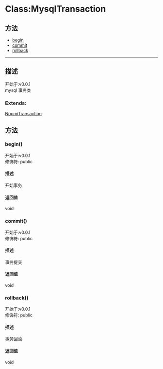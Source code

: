 # Class:MysqlTransaction
## 方法
+ [begin](#METHOD_begin)
+ [commit](#METHOD_commit)
+ [rollback](#METHOD_rollback)
  
---
## 描述
<font class="since">开始于:v0.0.1</font>  
mysql 事务类  
### Extends:
<font class='datatype'>[NoomiTransaction](/webroute/api/NoomiTransaction)</font>  
## 方法
### <a id="METHOD_begin">begin()</a>
<font class="since">开始于:v0.0.1</font>  
修饰符: <font class="modifier">public</font>  
#### 描述
开始事务  
#### 返回值
void  
### <a id="METHOD_commit">commit()</a>
<font class="since">开始于:v0.0.1</font>  
修饰符: <font class="modifier">public</font>  
#### 描述
事务提交  
#### 返回值
void  
### <a id="METHOD_rollback">rollback()</a>
<font class="since">开始于:v0.0.1</font>  
修饰符: <font class="modifier">public</font>  
#### 描述
事务回滚  
#### 返回值
void  
